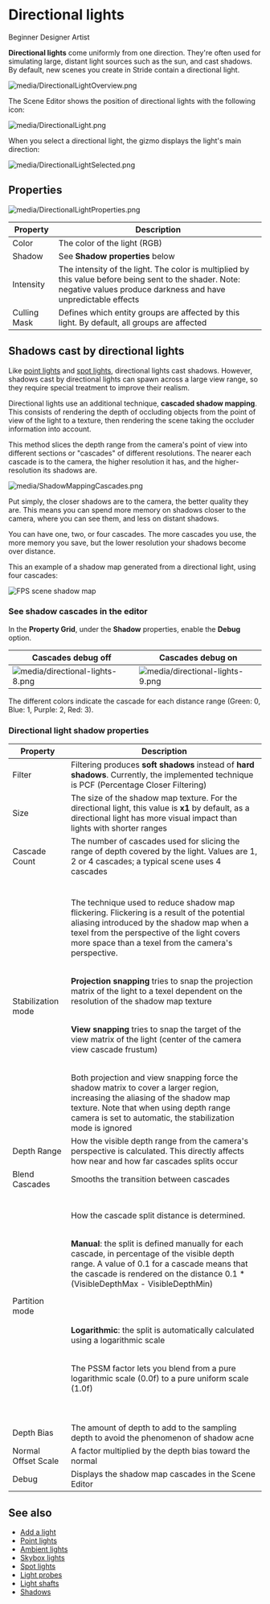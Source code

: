 # Directional lights

<span class="badge text-bg-primary">Beginner</span>
<span class="badge text-bg-success">Designer</span>
<span class="badge text-bg-success">Artist</span>

**Directional lights** come uniformly from one direction. They're often used for simulating large, distant light sources such as the sun, and cast shadows. By default, new scenes you create in Stride contain a directional light.

![media/DirectionalLightOverview.png](media/DirectionalLightOverview.png)

The Scene Editor shows the position of directional lights with the following icon:

![media/DirectionalLight.png](media/DirectionalLight.png)

When you select a directional light, the gizmo displays the light's main direction:

![media/DirectionalLightSelected.png](media/DirectionalLightSelected.png)

## Properties

![media/DirectionalLightProperties.png](media/DirectionalLightProperties.png)

| Property | Description |
| ------------ | ---------- |
| Color | The color of the light (RGB) |
| Shadow | See **Shadow properties** below |
| Intensity | The intensity of the light. The color is multiplied by this value before being sent to the shader. Note: negative values produce darkness and have unpredictable effects |
| Culling Mask | Defines which entity groups are affected by this light. By default, all groups are affected |

## Shadows cast by directional lights

Like [point lights](point-lights.md) and [spot lights](spot-lights.md), directional lights cast shadows. However, shadows cast by directional lights can spawn across a large view range, so they require special treatment to improve their realism.

Directional lights use an additional technique, **cascaded shadow mapping**. This consists of rendering the depth of occluding objects from the point of view of the light to a texture, then rendering the scene taking the occluder information into account.

This method slices the depth range from the camera's point of view into different sections or "cascades" of different resolutions. The nearer each cascade is to the camera, the higher resolution it has, and the higher-resolution its shadows are.

![media/ShadowMappingCascades.png](media/ShadowMappingCascades.png)

Put simply, the closer shadows are to the camera, the better quality they are. This means you can spend more memory on shadows closer to the camera, where you can see them, and less on distant shadows.

You can have one, two, or four cascades. The more cascades you use, the more memory you save, but the lower resolution your shadows become over distance.

This an example of a shadow map generated from a directional light, using four cascades:

![FPS scene shadow map](media/shadow-atlas-2x.png)

### See shadow cascades in the editor

In the **Property Grid**, under the **Shadow** properties, enable the **Debug** option.

| Cascades debug off | Cascades debug on |
| ---------------------- | ----------
| ![media/directional-lights-8.png](media/directional-lights-8.png) | ![media/directional-lights-9.png](media/directional-lights-9.png) |

The different colors indicate the cascade for each distance range (Green: 0, Blue: 1, Purple: 2, Red: 3).

### Directional light shadow properties

| Property | Description |
| ------------------- | ------------
| Filter | Filtering produces **soft shadows** instead of **hard shadows**. Currently, the implemented technique is PCF (Percentage Closer Filtering) |
| Size | The size of the shadow map texture. For the directional light, this value is **x1** by default, as a directional light has more visual impact than lights with shorter ranges |
| Cascade Count | The number of cascades used for slicing the range of depth covered by the light. Values are 1, 2 or 4 cascades; a typical scene uses 4 cascades |
| Stabilization mode | <p></p><br>The technique used to reduce shadow map flickering. Flickering is a result of the potential aliasing introduced by the shadow map when a texel from the perspective of the light covers more space than a texel from the camera's perspective.</br> <p></p><br> **Projection snapping** tries to snap the projection matrix of the light to a texel dependent on the resolution of the shadow map texture</br> <p></p><br>**View snapping** tries to snap the target of the view matrix of the light (center of the camera view cascade frustum)</br> <p></p><br>Both projection and view snapping force the shadow matrix to cover a larger region, increasing the aliasing of the shadow map texture. Note that when using depth range camera is set to automatic, the stabilization mode is ignored</br> |
| Depth Range | How the visible depth range from the camera's perspective is calculated. This directly affects how near and how far cascades splits occur |
| Blend Cascades | Smooths the transition between cascades |
| Partition mode | <p></p><br>How the cascade split distance is determined.</br> <p><br> **Manual**: the split is defined manually for each cascade, in percentage of the visible depth range. A value of 0.1 for a cascade means that the cascade is rendered on the distance 0.1 * (VisibleDepthMax - VisibleDepthMin)<p><br> <p><br> **Logarithmic**: the split is automatically calculated using a logarithmic scale <p><br> The PSSM factor lets you blend from a pure logarithmic scale (0.0f) to a pure uniform scale (1.0f)<p><br> |
| Depth Bias | The amount of depth to add to the sampling depth to avoid the phenomenon of shadow acne |
| Normal Offset Scale | A factor multiplied by the depth bias toward the normal |
| Debug | Displays the shadow map cascades in the Scene Editor |

## See also

* [Add a light](add-a-light.md)
* [Point lights](point-lights.md)
* [Ambient lights](ambient-lights.md)
* [Skybox lights](skybox-lights.md)
* [Spot lights](spot-lights.md)
* [Light probes](light-probes.md)
* [Light shafts](light-shafts.md)
* [Shadows](shadows.md)